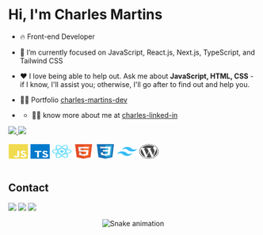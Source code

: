 <h1 align="left"> Hi, I'm Charles Martins</h1>


- 🔥 Front-end Developer

- 🔭 I’m currently focused on JavaScript, React.js, Next.js, TypeScript, and Tailwind CSS

- ♥ I love being able to help out. Ask me about **JavaScript, HTML, CSS** - if I know, I'll assist you; otherwise, I'll go after to find out and help you.


- 👨‍💻 Portfolio [charles-martins-dev](https://charles-martins-dev.vercel.app/)
- - 👨‍💻 know more about me at [charles-linked-in](https://www.linkedin.com/in/charles-martins-tecnologia-da-informacao/)

<div>
<a href="https://github.com/charles-mrt">
    <img height="150em" src="https://github-readme-stats.vercel.app/api?username=charles-mrt&count_private=true&include_all_commits=true&show_icons=true&theme=tokyonight&show_owner=true"/>
    <img height="150em" src="https://github-readme-stats.vercel.app/api/top-langs/?username=charles-mrt&langs_count=10&theme=tokyonight&hide_border=false&layout=compact"/>
  </a> 
</div>


<div style="display: inline_block"><br>
  <img align="center" alt="charlesJs" height="30" width="40" src="https://raw.githubusercontent.com/devicons/devicon/master/icons/javascript/javascript-plain.svg">
  <img align="center" alt="charlesTs" height="30" width="40" src="https://raw.githubusercontent.com/devicons/devicon/master/icons/typescript/typescript-plain.svg">
  <img align="center" alt="charlesReact" height="30" width="40" src="https://raw.githubusercontent.com/devicons/devicon/master/icons/react/react-original.svg">
  <img align="center" alt="charlesHTML" height="30" width="40" src="https://raw.githubusercontent.com/devicons/devicon/master/icons/html5/html5-original.svg">
  <img align="center" alt="charlesCSS" height="30" width="40" src="https://raw.githubusercontent.com/devicons/devicon/master/icons/css3/css3-original.svg">
  <img align="center" alt="charlesTailWindcss" height="30" width="40" src="https://raw.githubusercontent.com/devicons/devicon/master/icons/tailwindcss/tailwindcss-original.svg">
  <img align="center" alt="charlesWordpress" height="30" width="40" src="https://raw.githubusercontent.com/devicons/devicon/master/icons/wordpress/wordpress-plain.svg">
 
</div>
<br>

## Contact
 
<div> 
 <a href="https://www.linkedin.com/in/charles-martins-tecnologia-da-informacao/" target="_blank"><img src="https://img.shields.io/badge/-LinkedIn-%230077B5?style=for-the-badge&logo=linkedin&logoColor=white" target="_blank"></a> 
  <a href="https://instagram.com/charles__mrt" target="_blank"><img src="https://img.shields.io/badge/-Instagram-%23E4405F?style=for-the-badge&logo=instagram&logoColor=white" target="_blank"></a>
 <a href="#" target="_blank"><img src="https://img.shields.io/badge/Discord-7289DA?style=for-the-badge&logo=discord&logoColor=white" target="_blank"></a> 

  
</div>

<div align="center">

  ![Snake animation](https://github.com/danielbped/danielbped/blob/output/github-contribution-grid-snake.svg)
  
</div>
